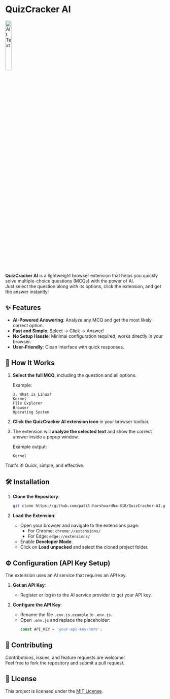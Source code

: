 # QuizCracker AI

<img src="icon.png" alt="Alt Text" style="width:20%; height:auto;">

**QuizCracker AI** is a lightweight browser extension that helps you quickly solve multiple-choice questions (MCQs) with the power of AI.  
Just select the question along with its options, click the extension, and get the answer instantly!

## ✨ Features

- **AI-Powered Answering**: Analyze any MCQ and get the most likely correct option.
- **Fast and Simple**: Select → Click → Answer!
- **No Setup Hassle**: Minimal configuration required, works directly in your browser.
- **User-Friendly**: Clean interface with quick responses.

## 🚀 How It Works

1. **Select the full MCQ**, including the question and all options.

    Example:
    ```
    3. What is Linux?
    Kernel
    File Explorer
    Browser
    Operating System
    ```

2. **Click the QuizCracker AI extension icon** in your browser toolbar.

3. The extension will **analyze the selected text** and show the correct answer inside a popup window.

    Example output:
    ```
    Kernel
    ```

That's it! Quick, simple, and effective.

## 🛠 Installation

1. **Clone the Repository**:
   ```bash
   git clone https://github.com/patil-harshvardhan818/QuizCracker-AI.git
   ```

2. **Load the Extension**:
   - Open your browser and navigate to the extensions page:
     - For Chrome: `chrome://extensions/`
     - For Edge: `edge://extensions/`
   - Enable **Developer Mode**.
   - Click on **Load unpacked** and select the cloned project folder.

## ⚙️ Configuration (API Key Setup)

The extension uses an AI service that requires an API key.

1. **Get an API Key**:
   - Register or log in to the AI service provider to get your API key.

2. **Configure the API Key**:
   - Rename the file `.env.js.example` to `.env.js`.
   - Open `.env.js` and replace the placeholder:
     ```javascript
     const API_KEY = 'your-api-key-here';
     ```

## 🤝 Contributing

Contributions, issues, and feature requests are welcome!  
Feel free to fork the repository and submit a pull request.

## 📄 License

This project is licensed under the [MIT License](LICENSE).
